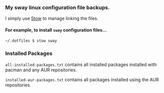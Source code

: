 ### My sway linux configuration file backups.

I simply use [Stow](https://www.gnu.org/software/stow/#:~:text=GNU%20Stow,installed%20in%20the%20same%20place) to manage linking the files.

#### For example, to install `sway` configuration files...
```bash
~/.dotfiles $ stow sway
```

### Installed Packages

`all-installed-packages.txt` contains all installed packages installed with pacman and any AUR repositories.

`installed-aur-packages.txt` contains all packages installed using the AUR repositories.
